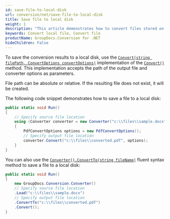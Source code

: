```yaml
---
id: save-file-to-local-disk
url: conversion/net/save-file-to-local-disk
title: Save file to local disk
weight: 1
description: "This article demonstrates how to convert files stored on local disk using GroupDocs.Conversion for .NET API."
keywords: Convert local file, Convert file
productName: GroupDocs.Conversion for .NET
hideChildren: False
---
```

To save the conversion results to a local disk, use the [`Convert(string filePath, ConvertOptions convertOptions)`](https://reference.groupdocs.com/conversion/net/groupdocs.conversion/converter/convert/#convert_16) implementation of the [`Convert()`](https://reference.groupdocs.com/conversion/net/groupdocs.conversion/converter/convert/) method. This implementation accepts the path of the output file and converter options as parameters.

File path can be absolute or relative. If the resulting file does not exist, it will be created.

The following code snippet demonstrates how to save a file to a local disk:

```csharp
public static void Run()
{
    // Specify source file location
    using (Converter converter = new Converter("c:\\files\\sample.docx")) 
    {
        PdfConvertOptions options = new PdfConvertOptions();
        // Specify output file location
        converter.Convert("c:\\files\\converted.pdf", options);
    }
}
```

You can also use the [`Converter().ConvertTo(string fileName)`](https://reference.groupdocs.com/conversion/net/groupdocs.conversion.fluent/iconversionto/convertto/#convertto_2) fluent syntax method to save a file to a local disk:

```csharp
public static void Run()
{
    new GroupDocs.Conversion.Converter()
    // Specify source file location
    .Load("c:\\files\\sample.docx")
    // Specify output file location
    .ConvertTo("c:\\files\\converted.pdf")
    .Convert();
}
```
